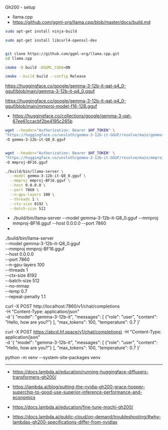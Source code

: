Gh200 - setup


- llama.cpp
- https://github.com/ggml-org/llama.cpp/blob/master/docs/build.md


```bash
sudo apt-get install ninja-build

sudo apt-get install libcurl4-openssl-dev


git clone https://github.com/ggml-org/llama.cpp.git
cd llama.cpp

cmake -B build -DGGML_CUDA=ON

cmake --build build --config Release
```

https://huggingface.co/google/gemma-3-12b-it-qat-q4_0-gguf/blob/main/gemma-3-12b-it-q4_0.gguf


https://huggingface.co/google/gemma-3-12b-it-qat-q4_0-gguf/blob/main/mmproj-model-f16-12B.gguf

- https://huggingface.co/collections/google/gemma-3-qat-67ee61ccacbf2be4195c265b

```bash
wget --header="Authorization: Bearer $HF_TOKEN" \
"https://huggingface.co/unsloth/gemma-3-12b-it-GGUF/resolve/main/gemma-3-12b-it-Q8_0.gguf" \
-O gemma-3-12b-it-Q8_0.gguf


wget --header="Authorization: Bearer $HF_TOKEN" \
"https://huggingface.co/unsloth/gemma-3-12b-it-GGUF/resolve/main/mmproj-BF16.gguf" \
-O mmproj-BF16.gguf
```

```bash
./build/bin/llama-server \
  --model gemma-3-12b-it-Q8_0.gguf \
  --mmproj mmproj-BF16.gguf \
  --host 0.0.0.0 \
  --port 7860 \
  --n-gpu-layers 100 \
  --threads 1 \
  --ctx-size 8192 \
  --batch-size 512

```

 - ./build/bin/llama-server --model gemma-3-12b-it-Q8_0.gguf --mmproj mmproj-BF16.gguf --host 0.0.0.0 --port 7860
- 
./build/bin/llama-server \
  --model gemma-3-12b-it-Q8_0.gguf \
  --mmproj mmproj-BF16.gguf \
  --host 0.0.0.0 \
  --port 7860 \
  --n-gpu-layers 100 \
  --threads 1 \
  --ctx-size 8192 \
  --batch-size 512 \
  --no-mmap \
  --temp 0.7 \
  --repeat-penalty 1.1


curl -X POST http://localhost:7860/v1/chat/completions\
  -H "Content-Type: application/json" \
  -d '{
    "model": "gemma-3-12b-it",
    "messages": [
      {"role": "user", "content": "Hello, how are you?"}
    ],
    "max_tokens": 100,
    "temperature": 0.7
  }'

curl -X POST https://abcd.hf.space/v1/chat/completions\
  -H "Content-Type: application/json" \
  -d '{
    "model": "gemma-3-12b-it",
    "messages": [
      {"role": "user", "content": "Hello, how are you?"}
    ],
    "max_tokens": 100,
    "temperature": 0.7
  }'


python -m venv --system-site-packages venv


<!-- 
pip install transformers diffusers["torch"] tf-keras==2.17.0 accelerate

pip install vllm

pip3 install --pre torch torchvision torchaudio --index-url https://download.pytorch.org/whl/nightly/cu124


git clone https://github.com/vllm-project/vllm.git
cd vllm


python use_existing_torch.py


pip install -r requirements/build.txt


pip install --no-build-isolation -e .

-->
---

- https://docs.lambda.ai/education/running-huggingface-diffusers-transformers-gh200/

- https://lambda.ai/blog/putting-the-nvidia-gh200-grace-hopper-superchip-to-good-use-superior-inference-performance-and-economics

- https://docs.lambda.ai/education/fine-tune-mochi-gh200/

- https://docs.lambda.ai/public-cloud/on-demand/troubleshooting/#why-lambdas-gh200-specifications-differ-from-nvidias
